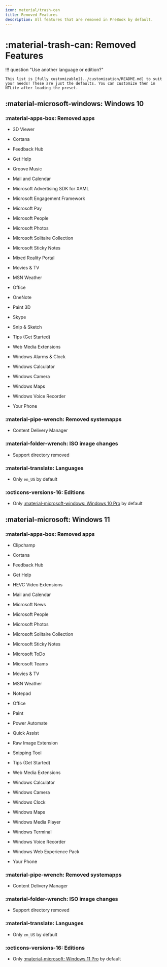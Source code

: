 ```yaml
---
icon: material/trash-can
title: Removed Features
description: All features that are removed in PreBook by default.
---
```


# :material-trash-can: Removed Features

!!! question "Use another language or edition?"

    This list is [fully customizable](../customization/README.md) to suit your needs! These are just the defaults. You can customize then in NTLite after loading the preset.


## :material-microsoft-windows: Windows 10

### :material-apps-box: Removed apps

- 3D Viewer

- Cortana

- Feedback Hub

- Get Help

- Groove Music

- Mail and Calendar

- Microsoft Advertising SDK for XAML

- Microsoft Engagement Framework

- Microsoft Pay

- Microsoft People

- Microsoft Photos

- Microsoft Solitaire Collection

- Microsoft Sticky Notes

- Mixed Reality Portal

- Movies & TV

- MSN Weather

- Office

- OneNote

- Paint 3D

- Skype

- Snip & Sketch

- Tips (Get Started)

- Web Media Extensions

- Windows Alarms & Clock

- Windows Calculator

- Windows Camera

- Windows Maps

- Windows Voice Recorder

- Your Phone

### :material-pipe-wrench: Removed systemapps

- Content Delivery Manager

### :material-folder-wrench: ISO image changes

- Support directory removed

### :material-translate: Languages

- Only `en_US` by default

### :octicons-versions-16: Editions

- Only [:material-microsoft-windows: Windows 10 Pro](https://www.microsoft.com/en-us/windowsforbusiness/windows-10-pro) by default

## :material-microsoft: Windows 11

### :material-apps-box: Removed apps

- Clipchamp

- Cortana

- Feedback Hub

- Get Help

- HEVC Video Extensions

- Mail and Calendar

- Microsoft News

- Microsoft People

- Microsoft Photos

- Microsoft Solitaire Collection

- Microsoft Sticky Notes

- Microsoft ToDo

- Microsoft Teams

- Movies & TV

- MSN Weather

- Notepad

- Office

- Paint

- Power Automate

- Quick Assist

- Raw Image Extension

- Snipping Tool

- Tips (Get Started)

- Web Media Extensions

- Windows Calculator

- Windows Camera

- Windows Clock

- Windows Maps

- Windows Media Player

- Windows Terminal

- Windows Voice Recorder

- Windows Web Experience Pack

- Your Phone

### :material-pipe-wrench: Removed systemapps

- Content Delivery Manager

### :material-folder-wrench: ISO image changes

- Support directory removed

### :material-translate: Languages

- Only `en_US` by default

### :octicons-versions-16: Editions

- Only [:material-microsoft: Windows 11 Pro](https://www.microsoft.com/en-us/windows/business/windows-11-pro) by default
